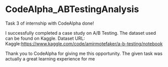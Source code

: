 # CodeAlpha_ABTestingAnalysis

Task 3 of internship with CodeAlpha done!

I successfully completed a case study on A/B Testing. The dataset used can be found on Kaggle.
Dataset URL:  Kaggle:https://www.kaggle.com/code/amirmotefaker/a-b-testing/notebook

Thank you to CodeAlpha for giving me this opportunity. The given task was actually a great learning experience for me
